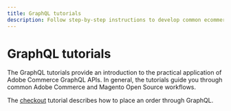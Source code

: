 ```yaml
---
title: GraphQL tutorials
description: Follow step-by-step instructions to develop common ecommerce workflows with the GraphQL API.
---
```


# GraphQL tutorials

The GraphQL tutorials provide an introduction to the practical application of Adobe Commerce GraphQL APIs. In general, the tutorials guide you through common Adobe Commerce and Magento Open Source workflows.

The [checkout](checkout/index.md) tutorial describes how to place an order through GraphQL.
